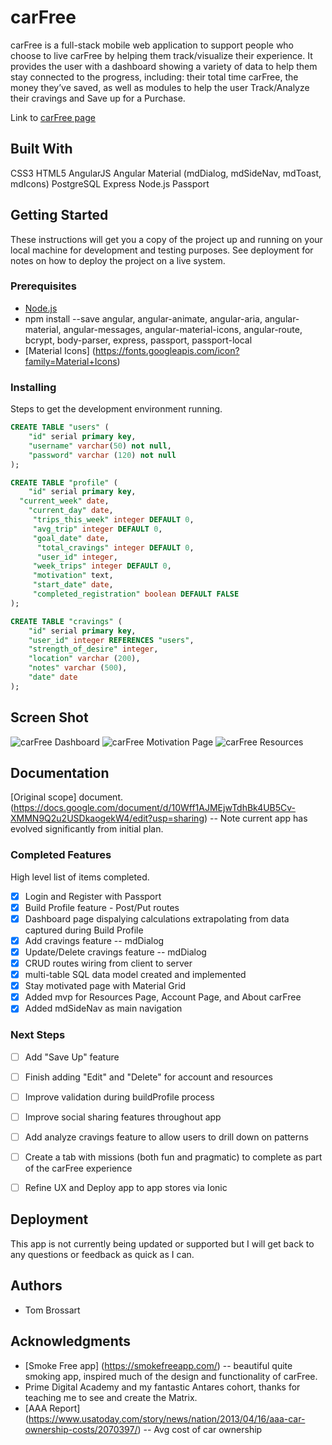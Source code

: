 # carFree

carFree is a full-stack mobile web application to support people who choose to live carFree by helping them track/visualize their experience. It provides the user with a dashboard showing a variety of data to help them stay connected to the progress, including: their total time carFree, the money they’ve saved, as well as modules to help the user Track/Analyze their cravings and Save up for a Purchase.

Link to [carFree page](heroku.com)

## Built With

CSS3
HTML5
AngularJS
Angular Material (mdDialog, mdSideNav, mdToast, mdIcons)
PostgreSQL
Express
Node.js
Passport

## Getting Started

These instructions will get you a copy of the project up and running on your local machine for development and testing purposes. See deployment for notes on how to deploy the project on a live system.

### Prerequisites

- [Node.js](https://nodejs.org/en/)
- npm install --save angular, angular-animate, angular-aria, angular-material, angular-messages, angular-material-icons, angular-route, bcrypt, body-parser, express, passport, passport-local
- [Material Icons] (https://fonts.googleapis.com/icon?family=Material+Icons)



### Installing

Steps to get the development environment running.

```sql
CREATE TABLE "users" (
	"id" serial primary key,
	"username" varchar(50) not null,
	"password" varchar (120) not null
);

CREATE TABLE "profile" (
	"id" serial primary key,
  "current_week" date,
	"current_day" date,
	 "trips_this_week" integer DEFAULT 0,
	 "avg_trip" integer DEFAULT 0,
	 "goal_date" date,
	  "total_cravings" integer DEFAULT 0,
	  "user_id" integer,
	 "week_trips" integer DEFAULT 0,
	 "motivation" text,
	 "start_date" date,
	 "completed_registration" boolean DEFAULT FALSE
);

CREATE TABLE "cravings" (
	"id" serial primary key,
	"user_id" integer REFERENCES "users",
	"strength_of_desire" integer,
	"location" varchar (200),
	"notes" varchar (500),
	"date" date
);
```

## Screen Shot

![carFree Dashboard](/images/carFree_dash.png)
![carFree Motivation Page](/images/carFree_motivation.png)
![carFree Resources](/images/carFree_resources.png)

## Documentation

[Original scope] document.(https://docs.google.com/document/d/10Wff1AJMEjwTdhBk4UB5Cv-XMMN9Q2u2USDkaogekW4/edit?usp=sharing) -- Note current app has evolved significantly from initial plan.


### Completed Features

High level list of items completed.

- [x] Login and Register with Passport
- [x] Build Profile feature - Post/Put routes
- [x] Dashboard page dispalying calculations extrapolating from data captured during Build Profile
- [x] Add cravings feature -- mdDialog
- [x] Update/Delete cravings feature -- mdDialog
- [x] CRUD routes wiring from client to server
- [x] multi-table SQL data model created and implemented
- [x] Stay motivated page with Material Grid
- [x] Added mvp for Resources Page, Account Page, and About carFree
- [x] Added mdSideNav as main navigation

### Next Steps

- [ ] Add "Save Up" feature
- [ ] Finish adding "Edit" and "Delete" for account and resources
- [ ] Improve validation during buildProfile process
- [ ] Improve social sharing features throughout app
- [ ]  Add analyze cravings feature to allow users to drill down on patterns
- [ ] Create a tab with missions (both fun and pragmatic) to complete as part of the carFree experience
- [ ]  Refine UX and Deploy app to app stores via Ionic


## Deployment

This app is not currently being updated or supported but I will get back to any questions or feedback as quick as I can.

## Authors

* Tom Brossart


## Acknowledgments

* [Smoke Free app] (https://smokefreeapp.com/) -- beautiful quite smoking app, inspired much of the design and functionality of carFree.
* Prime Digital Academy and my fantastic Antares cohort, thanks for teaching me to see and create the Matrix.
* [AAA Report] (https://www.usatoday.com/story/news/nation/2013/04/16/aaa-car-ownership-costs/2070397/) -- Avg cost of car ownership
